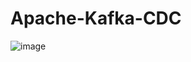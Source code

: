 # Apache-Kafka-CDC

![image](https://github.com/ferhatyyaman/Apache-Kafka-CDC/assets/66822481/dc6fc856-3729-4a27-bb40-3d5cfc40885e)
